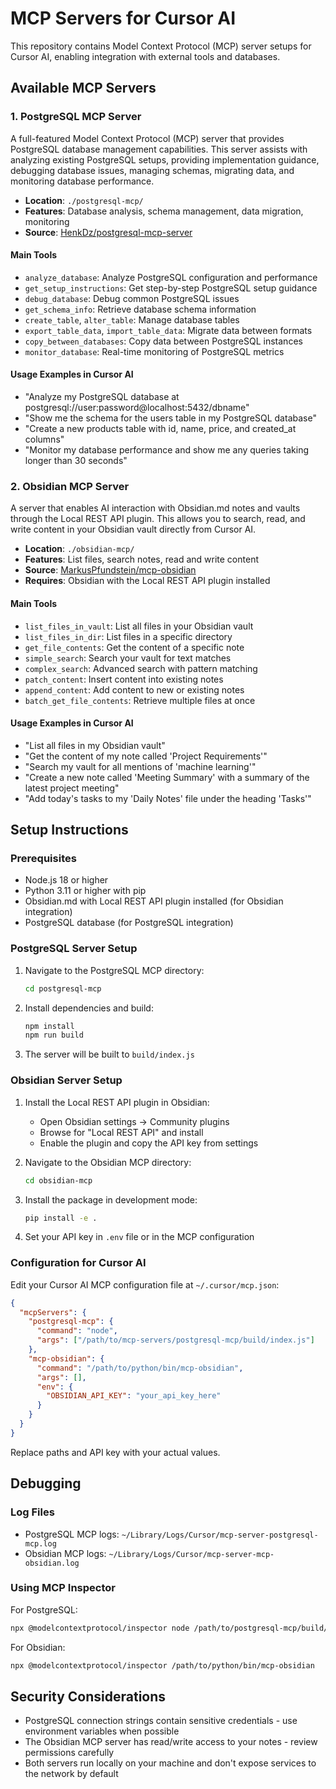 # MCP Servers for Cursor AI

This repository contains Model Context Protocol (MCP) server setups for Cursor AI, enabling integration with external tools and databases.

## Available MCP Servers

### 1. PostgreSQL MCP Server

A full-featured Model Context Protocol (MCP) server that provides PostgreSQL database management capabilities. This server assists with analyzing existing PostgreSQL setups, providing implementation guidance, debugging database issues, managing schemas, migrating data, and monitoring database performance.

- **Location**: `./postgresql-mcp/`
- **Features**: Database analysis, schema management, data migration, monitoring
- **Source**: [HenkDz/postgresql-mcp-server](https://github.com/HenkDz/postgresql-mcp-server)

#### Main Tools

- `analyze_database`: Analyze PostgreSQL configuration and performance
- `get_setup_instructions`: Get step-by-step PostgreSQL setup guidance
- `debug_database`: Debug common PostgreSQL issues
- `get_schema_info`: Retrieve database schema information
- `create_table`, `alter_table`: Manage database tables
- `export_table_data`, `import_table_data`: Migrate data between formats
- `copy_between_databases`: Copy data between PostgreSQL instances
- `monitor_database`: Real-time monitoring of PostgreSQL metrics

#### Usage Examples in Cursor AI

- "Analyze my PostgreSQL database at postgresql://user:password@localhost:5432/dbname"
- "Show me the schema for the users table in my PostgreSQL database"
- "Create a new products table with id, name, price, and created_at columns"
- "Monitor my database performance and show me any queries taking longer than 30 seconds"

### 2. Obsidian MCP Server

A server that enables AI interaction with Obsidian.md notes and vaults through the Local REST API plugin. This allows you to search, read, and write content in your Obsidian vault directly from Cursor AI.

- **Location**: `./obsidian-mcp/`
- **Features**: List files, search notes, read and write content
- **Source**: [MarkusPfundstein/mcp-obsidian](https://github.com/MarkusPfundstein/mcp-obsidian)
- **Requires**: Obsidian with the Local REST API plugin installed

#### Main Tools

- `list_files_in_vault`: List all files in your Obsidian vault
- `list_files_in_dir`: List files in a specific directory
- `get_file_contents`: Get the content of a specific note
- `simple_search`: Search your vault for text matches
- `complex_search`: Advanced search with pattern matching
- `patch_content`: Insert content into existing notes
- `append_content`: Add content to new or existing notes
- `batch_get_file_contents`: Retrieve multiple files at once

#### Usage Examples in Cursor AI

- "List all files in my Obsidian vault"
- "Get the content of my note called 'Project Requirements'"
- "Search my vault for all mentions of 'machine learning'"
- "Create a new note called 'Meeting Summary' with a summary of the latest project meeting"
- "Add today's tasks to my 'Daily Notes' file under the heading 'Tasks'"

## Setup Instructions

### Prerequisites

- Node.js 18 or higher
- Python 3.11 or higher with pip
- Obsidian.md with Local REST API plugin installed (for Obsidian integration)
- PostgreSQL database (for PostgreSQL integration)

### PostgreSQL Server Setup

1. Navigate to the PostgreSQL MCP directory:

   ```bash
   cd postgresql-mcp
   ```

2. Install dependencies and build:

   ```bash
   npm install
   npm run build
   ```

3. The server will be built to `build/index.js`

### Obsidian Server Setup

1. Install the Local REST API plugin in Obsidian:

   - Open Obsidian settings → Community plugins
   - Browse for "Local REST API" and install
   - Enable the plugin and copy the API key from settings

2. Navigate to the Obsidian MCP directory:

   ```bash
   cd obsidian-mcp
   ```

3. Install the package in development mode:

   ```bash
   pip install -e .
   ```

4. Set your API key in `.env` file or in the MCP configuration

### Configuration for Cursor AI

Edit your Cursor AI MCP configuration file at `~/.cursor/mcp.json`:

```json
{
  "mcpServers": {
    "postgresql-mcp": {
      "command": "node",
      "args": ["/path/to/mcp-servers/postgresql-mcp/build/index.js"]
    },
    "mcp-obsidian": {
      "command": "/path/to/python/bin/mcp-obsidian",
      "args": [],
      "env": {
        "OBSIDIAN_API_KEY": "your_api_key_here"
      }
    }
  }
}
```

Replace paths and API key with your actual values.

## Debugging

### Log Files

- PostgreSQL MCP logs: `~/Library/Logs/Cursor/mcp-server-postgresql-mcp.log`
- Obsidian MCP logs: `~/Library/Logs/Cursor/mcp-server-mcp-obsidian.log`

### Using MCP Inspector

For PostgreSQL:

```bash
npx @modelcontextprotocol/inspector node /path/to/postgresql-mcp/build/index.js
```

For Obsidian:

```bash
npx @modelcontextprotocol/inspector /path/to/python/bin/mcp-obsidian
```

## Security Considerations

- PostgreSQL connection strings contain sensitive credentials - use environment variables when possible
- The Obsidian MCP server has read/write access to your notes - review permissions carefully
- Both servers run locally on your machine and don't expose services to the network by default
